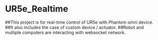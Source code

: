 # UR5e_Realtime
##This project is for real-time control of UR5e with Phantom omni device.
##It also includes the case of custom device / actuator.
##Robot and multiple computers are interacting with websocket network. 
